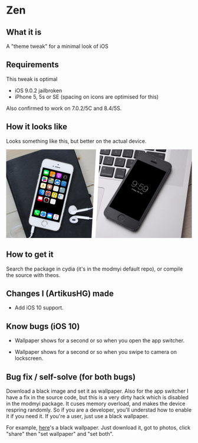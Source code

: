 # Zen

## What it is
A "theme tweak" for a minimal look of iOS

## Requirements

This tweak is optimal
 - iOS 9.0.2 jailbroken
 - iPhone 5, 5s or SE (spacing on icons are optimised for this)
 
Also confirmed to work on 7.0.2/5C and 8.4/5S.
 

## How it looks like
Looks something like this, but better on the actual device.  

![](preview.jpg)

## How to get it 

Search the package in cydia (it's in the modmyi default repo), or compile the source with theos.

## Changes I (ArtikusHG) made

- Add iOS 10 support.

## Know bugs (iOS 10)

- Wallpaper shows for a second or so when you open the app switcher.

- Wallpaper shows for a second or so when you swipe to camera on lockscreen.

## Bug fix / self-solve (for both bugs)

Download a black image and set it as wallpaper. Also for the app switcher I have a fix in the source code, but this is a very dirty hack which is disabled in the modmyi package. It cuses memory overload, and makes the device respring randomly. So if you are a developer, you'll understad how to enable it if you need it. If you're a user, just use a black wallpaper.

For example, [here](https://www.androidcentral.com/sites/androidcentral.com/files/styles/w550h500/public/wallpapers/pure-black-wallpaper-159.jpg?itok=F7s-qzpr)'s a black wallpaper. Just download it, got to photos, click "share" then "set wallpaper" and "set both".
